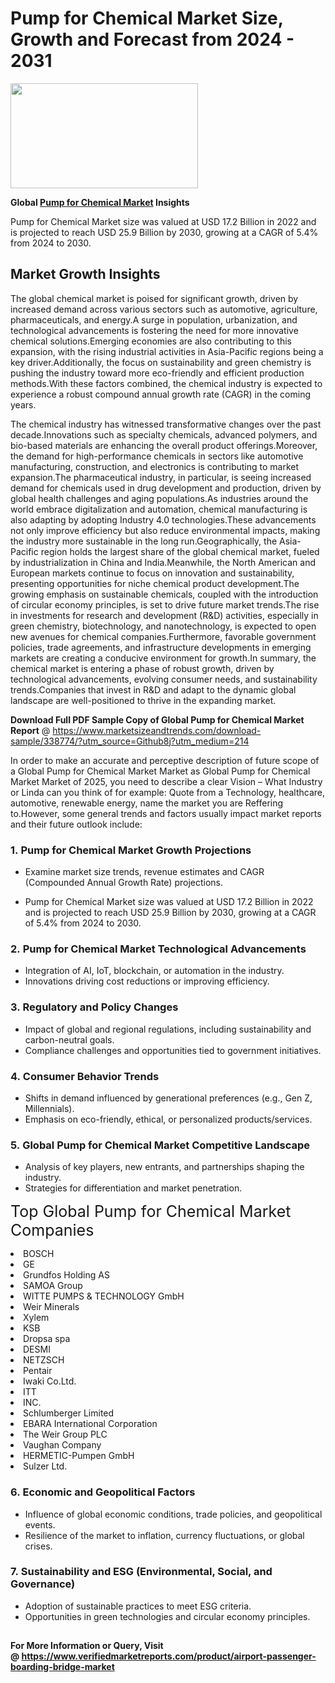<H1>Pump for Chemical Market Size, Growth and Forecast from 2024 - 2031</H1><img class="aligncenter size-medium wp-image-584254" src="https://thirdeyenews.in/wp-content/uploads/2024/09/Global-Market-Research-300x168.jpeg" alt="" width="300" height="168" /><p><strong>Global&nbsp;<a href="https://www.marketsizeandtrends.com/download-sample/338774/?utm_source=Github8j?utm_medium=214">Pump for Chemical Market</a> Insights</strong></p><p>Pump for Chemical Market size was valued at USD 17.2 Billion in 2022 and is projected to reach USD 25.9 Billion by 2030, growing at a CAGR of 5.4% from 2024 to 2030.</p><p><h2>Market Growth Insights</h2> <p>The global chemical market is poised for significant growth, driven by increased demand across various sectors such as automotive, agriculture, pharmaceuticals, and energy.A surge in population, urbanization, and technological advancements is fostering the need for more innovative chemical solutions.Emerging economies are also contributing to this expansion, with the rising industrial activities in Asia-Pacific regions being a key driver.Additionally, the focus on sustainability and green chemistry is pushing the industry toward more eco-friendly and efficient production methods.With these factors combined, the chemical industry is expected to experience a robust compound annual growth rate (CAGR) in the coming years.</p> <p>The chemical industry has witnessed transformative changes over the past decade.Innovations such as specialty chemicals, advanced polymers, and bio-based materials are enhancing the overall product offerings.Moreover, the demand for high-performance chemicals in sectors like automotive manufacturing, construction, and electronics is contributing to market expansion.The pharmaceutical industry, in particular, is seeing increased demand for chemicals used in drug development and production, driven by global health challenges and aging populations.As industries around the world embrace digitalization and automation, chemical manufacturing is also adapting by adopting Industry 4.0 technologies.These advancements not only improve efficiency but also reduce environmental impacts, making the industry more sustainable in the long run.Geographically, the Asia-Pacific region holds the largest share of the global chemical market, fueled by industrialization in China and India.Meanwhile, the North American and European markets continue to focus on innovation and sustainability, presenting opportunities for niche chemical product development.The growing emphasis on sustainable chemicals, coupled with the introduction of circular economy principles, is set to drive future market trends.The rise in investments for research and development (R&D) activities, especially in green chemistry, biotechnology, and nanotechnology, is expected to open new avenues for chemical companies.Furthermore, favorable government policies, trade agreements, and infrastructure developments in emerging markets are creating a conducive environment for growth.In summary, the chemical market is entering a phase of robust growth, driven by technological advancements, evolving consumer needs, and sustainability trends.Companies that invest in R&D and adapt to the dynamic global landscape are well-positioned to thrive in the expanding market.<p><span class=""><strong>Download Full PDF Sample Copy of Global Pump for Chemical Market Report</strong> @ <a href="https://www.marketsizeandtrends.com/download-sample/338774/?utm_source=Github8j?utm_medium=214" target="_blank">https://www.marketsizeandtrends.com/download-sample/338774/?utm_source=Github8j?utm_medium=214</a></span></p><p>In order to make an accurate and perceptive description of future scope of a Global&nbsp;Pump for Chemical Market Market as Global&nbsp;Pump for Chemical Market Market of 2025, you need to describe a clear Vision &ndash; What Industry or Linda can you think of for example: Quote from a Technology, healthcare, automotive, renewable energy, name the market you are Reffering to.However, some general trends and factors usually impact market reports and their future outlook include:</p><h3>1.&nbsp;<strong>Pump for Chemical Market Growth Projections</strong></h3><ul><li>Examine market size trends, revenue estimates and CAGR (Compounded Annual Growth Rate) projections.</li><li><p>Pump for Chemical Market size was valued at USD 17.2 Billion in 2022 and is projected to reach USD 25.9 Billion by 2030, growing at a CAGR of 5.4% from 2024 to 2030.</p></li></ul><h3>2.&nbsp;<strong>Pump for Chemical Market Technological Advancements</strong></h3><ul><li>Integration of AI, IoT, blockchain, or automation in the industry.</li><li>Innovations driving cost reductions or improving efficiency.</li></ul><h3>3.&nbsp;<strong>Regulatory and Policy Changes</strong></h3><ul><li>Impact of global and regional regulations, including sustainability and carbon-neutral goals.</li><li>Compliance challenges and opportunities tied to government initiatives.</li></ul><h3>4.&nbsp;<strong>Consumer Behavior Trends</strong></h3><ul><li>Shifts in demand influenced by generational preferences (e.g., Gen Z, Millennials).</li><li>Emphasis on eco-friendly, ethical, or personalized products/services.</li></ul><h3>5.&nbsp;<strong>Global Pump for Chemical Market Competitive Landscape</strong></h3><ul><li>Analysis of key players, new entrants, and partnerships shaping the industry.</li><li>Strategies for differentiation and market penetration.</li></ul><p data-pm-slice="1 1 []"><span style="color: inherit; font-family: inherit; font-size: 25px;">Top Global Pump for Chemical Market Companies</span></p><div class="" data-test-id=""><p><li>BOSCH</li><li> GE</li><li> Grundfos Holding AS</li><li> SAMOA Group</li><li> WITTE PUMPS & TECHNOLOGY GmbH</li><li> Weir Minerals</li><li> Xylem</li><li> KSB</li><li> Dropsa spa</li><li> DESMI</li><li> NETZSCH</li><li> Pentair</li><li> Iwaki Co.Ltd.</li><li> ITT</li><li> INC.</li><li> Schlumberger Limited</li><li> EBARA International Corporation</li><li> The Weir Group PLC</li><li> Vaughan Company</li><li> HERMETIC-Pumpen GmbH</li><li> Sulzer Ltd.</li></p></div><h3>6.&nbsp;<strong>Economic and Geopolitical Factors</strong></h3><ul><li>Influence of global economic conditions, trade policies, and geopolitical events.</li><li>Resilience of the market to inflation, currency fluctuations, or global crises.</li></ul><h3>7.&nbsp;<strong>Sustainability and ESG (Environmental, Social, and Governance)</strong></h3><ul><li>Adoption of sustainable practices to meet ESG criteria.</li><li>Opportunities in green technologies and circular economy principles.</li></ul><h2><strong style="font-size: 14px;">For More Information or Query, Visit @&nbsp;</strong><a style="background-color: #ffffff; font-size: 14px;" href="https://www.marketsizeandtrends.com/report/pump-for-chemical-market/" target="_blank">https://www.verifiedmarketreports.com/product/airport-passenger-boarding-bridge-market</a></h2>